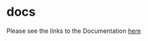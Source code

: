 # docs

Please see the links to the Documentation [here](https://github.com/clojurebridge-boston/installfest)
